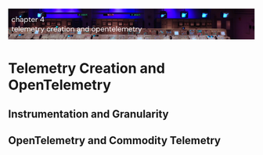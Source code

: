 ![Chapter 4 - Telemetry Creation and OpenTelemetry](./img/ch4_header.png)

# Telemetry Creation and OpenTelemetry

## Instrumentation and Granularity

## OpenTelemetry and Commodity Telemetry